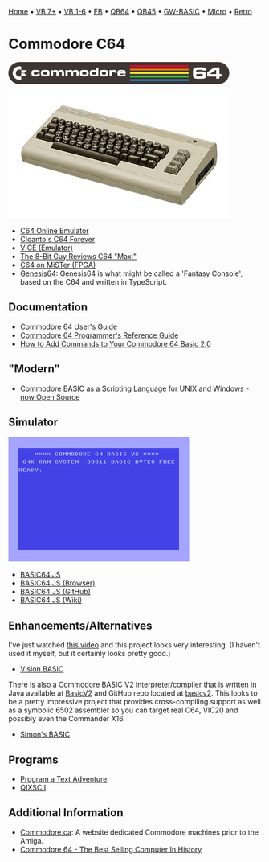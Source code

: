 [Home](https://gotbasic.com) • [VB 7+](vb.md) • [VB 1-6](vb6.md) • [FB](freebasic.md) • [QB64](qb64.md) • [QB45](qb.md) • [GW-BASIC](gw-basic.md) • [Micro](micro.md) • [Retro](retro.md)

# Commodore C64

![C64](images/c64_logo.svg.png)

![C64](images/c64.jpg)

- [C64 Online Emulator](https://c64online.com/c64-online-emulator/)
- [Cloanto's C64 Forever](https://www.c64forever.com/)
- [VICE (Emulator)](https://vice-emu.sourceforge.io/)
- [The 8-Bit Guy Reviews C64 "Maxi"](https://youtu.be/kxx2F4ffmeE)
- [C64 on MiSTer (FPGA)](https://github.com/MiSTer-devel/C64_MiSTer)
- [Genesis64](https://genesis64.ngfx.de/): Genesis64 is what might be called a 'Fantasy Console', based on the C64 and written in TypeScript.

## Documentation

- [Commodore 64 User's Guide](https://www.commodore.ca/commodore-manuals/commodore-64-users-guide/)
- [Commodore 64 Programmer's Reference Guide](https://www.commodore.ca/commodore-manuals/commodore-64-programmers-reference-guide/)
- [How to Add Commands to Your Commodore 64 Basic 2.0](https://www.commodore.ca/commodore-gallery/commodore-magazine-articles/how-to-add-commands-to-your-commodore-64-basic-2-0/)

## "Modern"

- [Commodore BASIC as a Scripting Language for UNIX and Windows - now Open Source](https://www.pagetable.com/?p=48)

## Simulator

![C64 BASIC](images/c64_basic.gif)

- [BASIC64.JS](https://joystickandcursorkeys.github.io/basic64-js/)
- [BASIC64.JS (Browser)](https://joystickandcursorkeys.github.io/basic64-js/emulator/index.html)
- [BASIC64.JS (GitHub)](https://github.com/JoystickAndCursorKeys/basic64-js)
- [BASIC64.JS (Wiki)](https://github.com/JoystickAndCursorKeys/basic64-js/wiki)

## Enhancements/Alternatives

I've just watched [this video](https://youtu.be/ROR1NQE-2DY) and this project looks very interesting. (I haven't used it myself, but it certainly looks pretty good.)

- [Vision BASIC](https://visionbasic.net/)

There is also a Commodore BASIC V2 interpreter/compiler that is written in Java available at [BasicV2](egonolsen71.github.io/basicv2/) and GitHub repo located at [basicv2](https://github.com/EgonOlsen71/basicv2). This looks to be a pretty impressive project that provides cross-compiling support as well as a symbolic 6502 assembler so you can target real C64, VIC20 and possibly even the Commander X16.

- [Simon's BASIC](https://commodore.software/downloads/download/10-basic-extensions/958-simon-s-basic-v3-1)

## Programs

- [Program a Text Adventure](https://www.c64brain.com/basic-programming/basic-text-adventures/)
- [QIXSCII](https://romwer.itch.io/qixscii)

## Additional Information

- [Commodore.ca](https://www.commodore.ca/): A website dedicated Commodore machines prior to the Amiga.
- [Commodore 64 - The Best Selling Computer In History](https://www.commodore.ca/commodore-products/commodore-64-the-best-selling-computer-in-history/)
